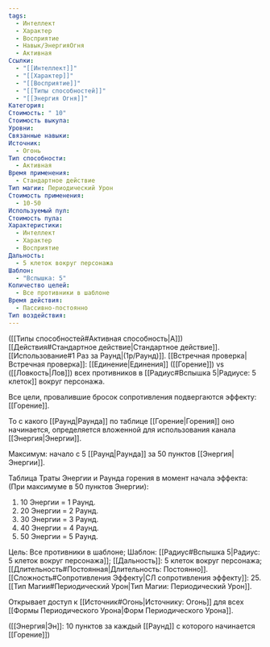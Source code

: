 ```yaml
---
tags:
  - Интеллект
  - Характер
  - Восприятие
  - Навык/ЭнергияОгня
  - Активная
Ссылки:
  - "[[Интеллект]]"
  - "[[Характер]]"
  - "[[Восприятие]]"
  - "[[Типы способностей]]"
  - "[[Энергия Огня]]"
Категория: 
Стоимость: " 10"
Стоимость выкупа: 
Уровни: 
Связанные навыки: 
Источник:
  - Огонь
Тип способности:
  - Активная
Время применения:
  - Стандартное действие
Тип магии: Периодический Урон
Стоимость применения:
  - 10-50
Используемый пул: 
Стоимость пула: 
Характеристики:
  - Интеллект
  - Характер
  - Восприятие
Дальность:
  - 5 клеток вокруг персонажа
Шаблон:
  - "Вспышка: 5"
Количество целей:
  - Все противники в шаблоне
Время действия:
  - Пассивно-постоянно
Тип воздействия:
---
```

([[Типы способностей#Активная способность|А]]) [[Действия#Стандартное действие|Стандартное действие]]. [[Использование#1 Раз за Раунд|(1р/Раунд)]]. [[Встречная проверка|Встречная проверка]]: [[Единение|Единения]] ([[Горение]]) vs ([[Ловкость|Лов]]) всех противников в [[Радиус#Вспышка 5|Радиусе: 5 клеток]] вокруг персонажа. 

Все цели, провалившие бросок сопротивления подвергаются эффекту: [[Горение]].

То с какого [[Раунд|Раунда]] по таблице [[Горение|Горения]] оно начинается, определяется вложенной для использования канала [[Энергия|Энергии]].

Максимум: начало с 5 [[Раунд|Раунда]] за 50 пунктов [[Энергия|Энергии]].

Таблица Траты Энергии и Раунда горения в момент начала эффекта:
(При максимуме в 50 пунктов Энергии):

1. 10 Энергии = 1 Раунд.
2. 20 Энергии = 2 Раунд.
3. 30 Энергии = 3 Раунд. 
4. 40 Энергии = 4 Раунд. 
5. 50 Энергии = 5 Раунд. 

Цель: Все противники в шаблоне; Шаблон: [[Радиус#Вспышка 5|Радиус: 5 клеток вокруг персонажа]]; [[Дальность]]: 5 клеток вокруг персонажа; [[Длительность#Постоянная|Длительность: Постоянно]]. 
[[Сложность#Cопротивления Эффекту|СЛ сопротивления эффекту]]: 25. [[Тип Магии#Периодический Урон|Тип Магии: Периодический Урон]]. 

Открывает доступ к [[Источник#Огонь|Источнику: Огонь]] для всех [[Формы Периодического Урона|Форм Периодического Урона]]. 

([[Энергия|Эн]]: 10 пунктов за каждый [[Раунд]] с которого начинается [[Горение]])
